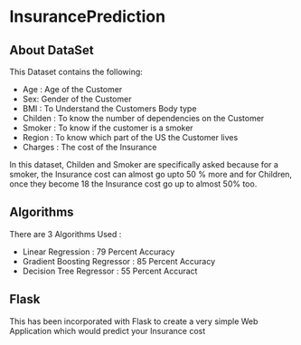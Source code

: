 # InsurancePrediction

## About DataSet

This Dataset contains the following:

- Age : Age of the Customer
- Sex: Gender of the Customer
- BMI : To Understand the Customers Body type
- Childen : To know the number of dependencies on the Customer
- Smoker : To know if the customer is a smoker
- Region : To know which part of the US the Customer lives
- Charges : The cost of the Insurance

In this dataset, Childen and Smoker are specifically asked because for a smoker, the Insurance cost can almost go upto 50 % more and for Children, once they become 18 the Insurance cost go up to almost 50% too.

## Algorithms

There are 3 Algorithms Used :

- Linear Regression : 79 Percent Accuracy
- Gradient Boosting Regressor : 85 Percent Accuracy
- Decision Tree Regressor : 55 Percent Accuract

## Flask

This has been incorporated with Flask to create a very simple Web Application which would predict your Insurance cost 



